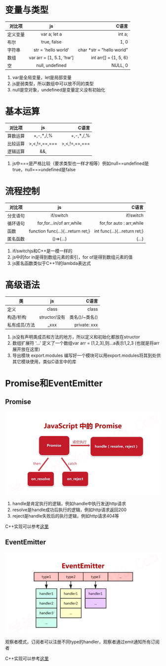 # 变量与类型
对比项|js|C语言
--|:--:|--:
定义变量|var a; let a|int a;
布尔|true, false|1, 0
字符串|str = 'hello world'|char *str = "hello world"
数组|var arr = [1, 5.1, 'hw']|int arr[] = {1, 5, 6}
空|null, undefined| NULL, 0

1. var是全局变量，let是局部变量
2. js是弱类型，所以数组中可以放不同的类型
3. null是空对象，undefined是变量定义没有初始化

# 基本运算
对比项|js|C语言
--|:--:|--:
算数运算|+,-,*,/,%|+,-,*,/,%
比较运算|>,<,!=,==,===|>,<,!=,==,===
逻辑运算|&&,||,!|&&,||,!

1. js中===是严格比较（要求类型也一样才相等）例如null==undefined是true，null===undefined是false

# 流程控制
对比项|js|C语言
--|:--:|--:
分支语句|if/switch|if/switch
循环语句|for,for...in/of arr,while|for,for auto : arr,while
函数|function func(...){...return ret;}|int func(...){...return ret;}
匿名函数|()=>{...}|[]() {...}

1. if/switchjs和C++是一模一样的
2. js中的for in是得到数组元素的索引，for of是得到数组元素的值
3. js匿名函数类似于C++11的lambda表达式

# 高级语法
类|js|C语言
--|:--:|--:
定义|class|class
构造/析构|structor/没有|类名()/~类名()
私有成员/方法|_xxx|private: xxx

1. js没有声明类成员和方法的地方，所以定义和初始化都放在structor
2. 数组扩展符 '...'
    定义了一个数组var arr = [1,2,3],则...a表示1,2,3 (也就是将arr展开放在这里)
3. 导出模块 export.modules
    编写好一个模块可以用export.modules将其到处供其它模块使用，类似C语言中的库

# Promise和EventEmitter

## Promise
![](image/promise.png)
1. handle是肯定执行的逻辑，例如handle中执行发送http请求
2. resolve是handle成功后执行的逻辑，例如http请求返回200
3. reject是handle失败后的执行逻辑，例如http请求404等

C++实现可以参考[这里](https://github.com/xhawk18/promise-cpp)

## EventEmitter
![](image/event-emitter.png)

观察者模式，订阅者可以注册不同type的handler，观察者通过emit通知所有订阅者

C++实现可以参考[这里](https://gist.github.com/martinfinke/a636dcddbcf112344b59)